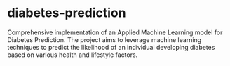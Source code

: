 # diabetes-prediction
Comprehensive implementation of an Applied Machine Learning model for Diabetes Prediction. The project aims to leverage machine learning techniques to predict the likelihood of an individual developing diabetes based on various health and lifestyle factors.
